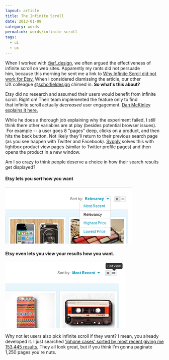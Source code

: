 ```yaml
---
layout: article
title: The Infinite Scroll
date: 2013-01-08
category: words
permalink: words/infinite-scroll
tags:
  - ui
  - ux
---
```


When I worked with [@af_design](https://twitter.com/af_design "twitter"), we often argued the effectiveness of infinite scroll on web sites.&nbsp;Apparently&nbsp;my rants did not persuade him,&nbsp;because&nbsp;this morning he sent me a link to [Why Infinite Scroll did not work for Etsy.](http://www.usabilitypost.com/2013/01/07/when-infinite-scroll-doesnt-work/ "etsy infinite scroll")&nbsp;When&nbsp;I considered dismissing the article, our other UX&nbsp;colleague&nbsp;[@scholfieldesign](https://twitter.com/schofieldesign "twitter")&nbsp;chimed&nbsp;in. **So what's this about?**

Etsy did no research and assumed their users would benefit from infinite scroll. Right on! Their team implemented the feature only to find that&nbsp;infinite&nbsp;scroll actually _decreased_ user engagement. [Dan McKinley explains it here.](http://mcfunley.com/design-for-continuous-experimentation "video talk")&nbsp;

While he does a&nbsp;thorough&nbsp;job explaining why the experiment failed, I still think there other variables are at play (besides potential browser issues). &nbsp;For example -- a user goes 8 "pages" deep, clicks on a product, and then hits the back button. Not likely they'll return to their previous search page (as you see happen with Twitter and Facebook). [Svpply](https://svpply.com/shop?search=iphone%20cases "svpply") solves this with lightbox product view pages (similar to Twitter profile pages) and then opens the product in a new window.&nbsp;

Am I so crazy to think people deserve a choice in how their search results get displayed?

#### Etsy lets you _sort_ how you want

![view](/assets/images/infinite-1.png)

#### Etsy even lets you _view_ your results how you want.

![view](/assets/images/infinite-2.png)

Why not let users also pick infinite scroll if they want? I mean, you already developed it.&nbsp;I just searched&nbsp;['iphone cases' sorted by most recent giving me 153,445 results.](http://www.etsy.com/search/handmade?q=iphone+cases&order=date_desc&view_type=gallery&ship_to=ZZ&page=0 "etsy")&nbsp;They all look great, but if you think I'm gonna paginate 1,250 pages you're nuts.
